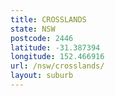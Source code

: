 ```yaml
---
title: CROSSLANDS
state: NSW
postcode: 2446
latitude: -31.387394
longitude: 152.466916
url: /nsw/crosslands/
layout: suburb
---
```

